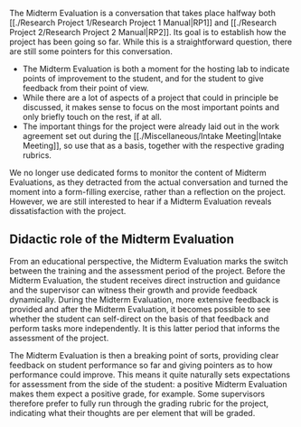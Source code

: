 The Midterm Evaluation is a conversation that takes place halfway both [[./Research Project 1/Research Project 1 Manual|RP1]] and [[./Research Project 2/Research Project 2 Manual|RP2]]. Its goal is to establish how the project has been going so far. While this is a straightforward question, there are still some pointers for this conversation.

- The Midterm Evaluation is both a moment for the hosting lab to indicate points of improvement to the student, and for the student to give feedback from their point of view.
- While there are a lot of aspects of a project that could in principle be discussed, it makes sense to focus on the most important points and only briefly touch on the rest, if at all.
- The important things for the project were already laid out in the work agreement set out during the [[./Miscellaneous/Intake Meeting|Intake Meeting]], so use that as a basis, together with the respective grading rubrics.

We no longer use dedicated forms to monitor the content of Midterm Evaluations, as they detracted from the actual conversation and turned the moment into a form-filling exercise, rather than a reflection on the project. However, we are still interested to hear if a Midterm Evaluation reveals dissatisfaction with the project.
## Didactic role of the Midterm Evaluation
From an educational perspective, the Midterm Evaluation marks the switch between the training and the assessment period of the project. Before the Midterm Evaluation, the student receives direct instruction and guidance and the supervisor can witness their growth and provide feedback dynamically. During the Midterm Evaluation, more extensive feedback is provided and after the Midterm Evaluation, it becomes possible to see whether the student can self-direct on the basis of that feedback and perform tasks more independently. It is this latter period that informs the assessment of the project.

The Midterm Evaluation is then a breaking point of sorts, providing clear feedback on student performance so far and giving pointers as to how performance could improve. This means it quite naturally sets expectations for assessment from the side of the student: a positive Midterm Evaluation makes them expect a positive grade, for example. Some supervisors therefore prefer to fully run through the grading rubric for the project, indicating what their thoughts are per element that will be graded.